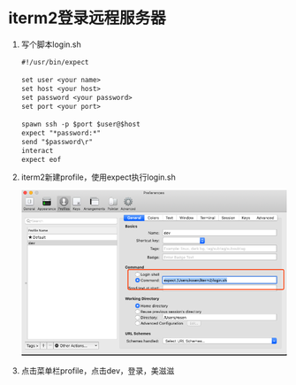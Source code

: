 # iterm2登录远程服务器

1. 写个脚本login.sh

   ```shell
   #!/usr/bin/expect
   
   set user <your name>
   set host <your host>
   set password <your password>
   set port <your port>
   
   spawn ssh -p $port $user@$host
   expect "*password:*"
   send "$password\r"
   interact
   expect eof
   ```

2. iterm2新建profile，使用expect执行login.sh

   ![新建profile](img/0001-1.png)

3. 点击菜单栏profile，点击dev，登录，美滋滋

   